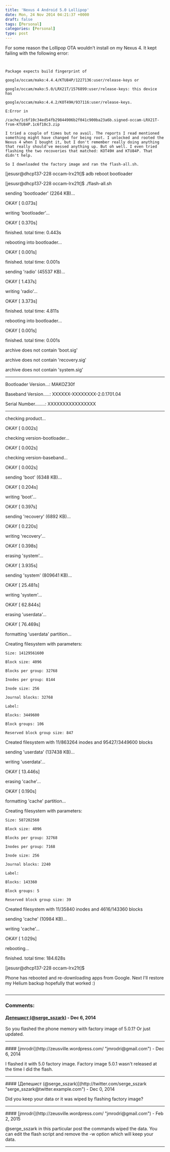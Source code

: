 ```yaml
---
title: 'Nexus 4 Android 5.0 Lollipop'
date: Mon, 24 Nov 2014 04:21:37 +0000
draft: false
tags: [Personal]
categories: [Personal]
type: post
---
```


For some reason the Lollipop OTA wouldn't install on my Nexus 4. It kept failing with the following error:

```


Package expects build fingerprint of

google/occam/mako:4.4.4/KTU84P/1227136:user/release-keys or

google/occam/mako:5.0/LRX21T/1576899:user/release-keys: this device has

google/occam/mako:4.4.2/KOT49H/937116:user/release-keys.

E:Error in

/cache/1c6f10c34ed54fb29844906b2f041c900ba23a6b.signed-occam-LRX21T-from-KTU84P.1c6f10c3.zip

I tried a couple of times but no avail. The reports I read mentioned something might have changed for being root. I unlocked and rooted the Nexus 4 when I bought it, but I don't remember really doing anything that really should've messed anything up. But oh well. I even tried flashing the two recoveries that matched: KOT49H and KTU84P. That didn't help.

So I downloaded the factory image and ran the flash-all.sh.

```


\[jesusr@dhcp137-228 occam-lrx21t\]$ adb reboot bootloader

\[jesusr@dhcp137-228 occam-lrx21t\]$ ./flash-all.sh

sending 'bootloader' (2264 KB)...

OKAY \[  0.073s\]

writing 'bootloader'...

OKAY \[  0.370s\]

finished. total time: 0.443s

rebooting into bootloader...

OKAY \[  0.001s\]

finished. total time: 0.001s

sending 'radio' (45537 KB)...

OKAY \[  1.437s\]

writing 'radio'...

OKAY \[  3.373s\]

finished. total time: 4.811s

rebooting into bootloader...

OKAY \[  0.001s\]

finished. total time: 0.001s

archive does not contain 'boot.sig'

archive does not contain 'recovery.sig'

archive does not contain 'system.sig'

--------------------------------------------

Bootloader Version...: MAKOZ30f

Baseband Version.....: XXXXXX-XXXXXXXX-2.0.1701.04

Serial Number........: XXXXXXXXXXXXXXXX

--------------------------------------------

checking product...

OKAY \[  0.002s\]

checking version-bootloader...

OKAY \[  0.002s\]

checking version-baseband...

OKAY \[  0.002s\]

sending 'boot' (6348 KB)...

OKAY \[  0.204s\]

writing 'boot'...

OKAY \[  0.397s\]

sending 'recovery' (6892 KB)...

OKAY \[  0.220s\]

writing 'recovery'...

OKAY \[  0.398s\]

erasing 'system'...

OKAY \[  3.935s\]

sending 'system' (809641 KB)...

OKAY \[ 25.481s\]

writing 'system'...

OKAY \[ 62.844s\]

erasing 'userdata'...

OKAY \[ 76.469s\]

formatting 'userdata' partition...

Creating filesystem with parameters:

    Size: 14129561600

    Block size: 4096

    Blocks per group: 32768

    Inodes per group: 8144

    Inode size: 256

    Journal blocks: 32768

    Label:

    Blocks: 3449600

    Block groups: 106

    Reserved block group size: 847

Created filesystem with 11/863264 inodes and 95427/3449600 blocks

sending 'userdata' (137438 KB)...

writing 'userdata'...

OKAY \[ 13.446s\]

erasing 'cache'...

OKAY \[  0.190s\]

formatting 'cache' partition...

Creating filesystem with parameters:

    Size: 587202560

    Block size: 4096

    Blocks per group: 32768

    Inodes per group: 7168

    Inode size: 256

    Journal blocks: 2240

    Label:

    Blocks: 143360

    Block groups: 5

    Reserved block group size: 39

Created filesystem with 11/35840 inodes and 4616/143360 blocks

sending 'cache' (10984 KB)...

writing 'cache'...

OKAY \[  1.029s\]

rebooting...

finished. total time: 184.628s

\[jesusr@dhcp137-228 occam-lrx21t\]$

Phone has rebooted and re-downloading apps from Google. Next I'll restore my Helium backup hopefully that worked :)


```
```
---
### Comments:
#### [Депешист (@serge_sszark)](http://twitter.com/serge_sszark "serge_sszark@twitter.example.com") - <time datetime="2014-12-06 12:00:29">Dec 6, 2014</time>

So you flashed the phone memory with factory image of 5.0.1? Or just updated.
<hr />
#### [jmrodri](http://zeusville.wordpress.com/ "jmrodri@gmail.com") - <time datetime="2014-12-06 12:14:35">Dec 6, 2014</time>

I flashed it with 5.0 factory image. Factory image 5.0.1 wasn't released at the time I did the flash.
<hr />
#### [Депешист (@serge_sszark)](http://twitter.com/serge_sszark "serge_sszark@twitter.example.com") - <time datetime="2014-12-07 08:52:18">Dec 0, 2014</time>

Did you keep your data or it was wiped by flashing factory image?
<hr />
#### [jmrodri](http://zeusville.wordpress.com/ "jmrodri@gmail.com") - <time datetime="2015-02-24 22:52:57">Feb 2, 2015</time>

@serge\_sszark in this particular post the commands wiped the data. You can edit the flash script and remove the -w option which will keep your data.
<hr />
